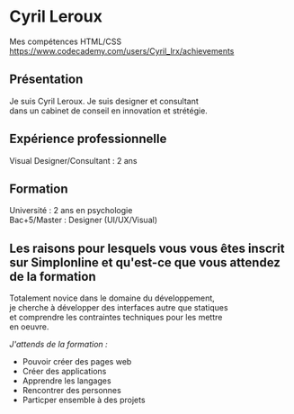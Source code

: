 # Cyril Leroux

Mes compétences HTML/CSS
https://www.codecademy.com/users/Cyril_lrx/achievements


## Présentation

Je suis Cyril Leroux. Je suis designer et consultant  
dans un cabinet de conseil en innovation et strétégie.

## Expérience professionnelle

Visual Designer/Consultant : 2 ans 

## Formation

Université : 2 ans en psychologie  
Bac+5/Master : Designer (UI/UX/Visual)

## Les raisons pour lesquels vous vous êtes inscrit sur Simplonline et qu'est-ce que vous attendez de la formation

Totalement novice dans le domaine du développement,  
je cherche à développer des interfaces autre que statiques  
et comprendre les contraintes techniques pour les mettre  
en oeuvre.

*J'attends de la formation :*  
* Pouvoir créer des pages web
* Créer des applications
* Apprendre les langages
* Rencontrer des personnes  
* Particper ensemble à des projets